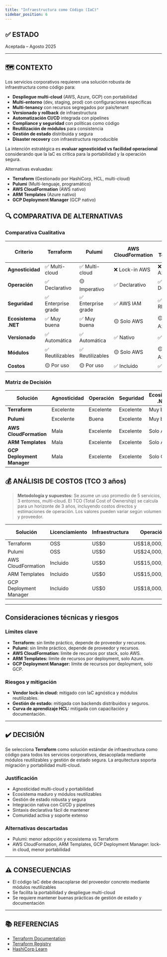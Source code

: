 ```yaml
---
title: "Infraestructura como Código (IaC)"
sidebar_position: 6
---
```


## ✅ ESTADO

Aceptada – Agosto 2025

---

## 🗺️ CONTEXTO

Los servicios corporativos requieren una solución robusta de infraestructura como código para:

- **Despliegue multi-cloud** (AWS, Azure, GCP) con portabilidad
- **Multi-entorno** (dev, staging, prod) con configuraciones específicas
- **Multi-tenancy** con recursos segregados por país/tenant
- **Versionado y rollback** de infraestructura
- **Automatización CI/CD** integrada con pipelines
- **Compliance y seguridad** con políticas como código
- **Reutilización de módulos** para consistencia
- **Gestión de estado** distribuida y segura
- **Disaster recovery** con infraestructura reproducible

La intención estratégica es **evaluar agnosticidad vs facilidad operacional** considerando que la IaC es crítica para la portabilidad y la operación segura.

Alternativas evaluadas:

- **Terraform** (Gestionado por HashiCorp, HCL, multi-cloud)
- **Pulumi** (Multi-lenguaje, programático)
- **AWS CloudFormation** (AWS nativo)
- **ARM Templates** (Azure nativo)
- **GCP Deployment Manager** (GCP nativo)

## 🔍 COMPARATIVA DE ALTERNATIVAS

### Comparativa Cualitativa

| Criterio              | Terraform | Pulumi | AWS CloudFormation | ARM Templates | GCP Deployment Manager |
|----------------------|-----------|--------|-------------------|---------------|-----------------------|
| **Agnosticidad**     | ✅ Multi-cloud | ✅ Multi-cloud | ❌ Lock-in AWS | ❌ Lock-in Azure | ❌ Lock-in GCP |
| **Operación**        | ✅ Declarativo | 🟡 Imperativo | ✅ Declarativo | ✅ Declarativo | ✅ Declarativo |
| **Seguridad**        | ✅ Enterprise grade | ✅ Enterprise grade | ✅ AWS IAM | ✅ Azure RBAC | ✅ GCP IAM |
| **Ecosistema .NET**  | ✅ Muy buena | ✅ Muy buena | 🟡 Solo AWS | 🟡 Solo Azure | 🟡 Solo GCP |
| **Versionado**       | ✅ Automática | ✅ Automática | ✅ Nativo | ✅ Nativo | ✅ Nativo |
| **Módulos**          | ✅ Reutilizables | ✅ Reutilizables | 🟡 Solo AWS | 🟡 Solo Azure | 🟡 Solo GCP |
| **Costos**           | 🟡 Por uso | 🟡 Por uso | ✅ Incluido | ✅ Incluido | ✅ Incluido |

### Matriz de Decisión

| Solución                | Agnosticidad | Operación | Seguridad | Ecosistema .NET | Recomendación         |
|------------------------|--------------|-----------|-----------|-----------------|-----------------------|
| **Terraform**          | Excelente    | Excelente | Excelente | Muy buena       | ✅ **Seleccionada**    |
| **Pulumi**             | Excelente    | Buena     | Excelente | Muy buena       | 🟡 Alternativa         |
| **AWS CloudFormation** | Mala         | Excelente | Excelente | Solo AWS        | ❌ Descartada          |
| **ARM Templates**      | Mala         | Excelente | Excelente | Solo Azure      | ❌ Descartada          |
| **GCP Deployment Manager** | Mala     | Excelente | Excelente | Solo GCP        | ❌ Descartada          |

## 💰 ANÁLISIS DE COSTOS (TCO 3 años)

> **Metodología y supuestos:** Se asume un uso promedio de 5 servicios, 3 entornos, multi-cloud. El TCO (Total Cost of Ownership) se calcula para un horizonte de 3 años, incluyendo costos directos y estimaciones de operación. Los valores pueden variar según volumen y proveedor.

| Solución                | Licenciamiento     | Infraestructura | Operación         | TCO 3 años         |
|------------------------|-------------------|----------------|-------------------|--------------------|
| Terraform              | OSS               | US$0           | US$18,000/año     | US$54,000          |
| Pulumi                 | OSS               | US$0           | US$24,000/año     | US$72,000          |
| AWS CloudFormation     | Incluido          | US$0           | US$15,000/año     | US$45,000          |
| ARM Templates          | Incluido          | US$0           | US$15,000/año     | US$45,000          |
| GCP Deployment Manager | Incluido          | US$0           | US$18,000/año     | US$54,000          |

---

## Consideraciones técnicas y riesgos

### Límites clave

- **Terraform:** sin límite práctico, depende de proveedor y recursos.
- **Pulumi:** sin límite práctico, depende de proveedor y recursos.
- **AWS CloudFormation:** límite de recursos por stack, solo AWS.
- **ARM Templates:** límite de recursos por deployment, solo Azure.
- **GCP Deployment Manager:** límite de recursos por deployment, solo GCP.

### Riesgos y mitigación

- **Vendor lock-in cloud:** mitigado con IaC agnóstica y módulos reutilizables.
- **Gestión de estado:** mitigada con backends distribuidos y seguros.
- **Curva de aprendizaje HCL:** mitigada con capacitación y documentación.

---

## ✔️ DECISIÓN

Se selecciona **Terraform** como solución estándar de infraestructura como código para todos los servicios corporativos, desacoplada mediante módulos reutilizables y gestión de estado segura. La arquitectura soporta migración y portabilidad multi-cloud.

### Justificación

- Agnosticidad multi-cloud y portabilidad
- Ecosistema maduro y módulos reutilizables
- Gestión de estado robusta y segura
- Integración nativa con CI/CD y pipelines
- Sintaxis declarativa fácil de mantener
- Comunidad activa y soporte extenso

### Alternativas descartadas

- Pulumi: menor adopción y ecosistema vs Terraform
- AWS CloudFormation, ARM Templates, GCP Deployment Manager: lock-in cloud, menor portabilidad

---

## ⚠️ CONSECUENCIAS

- El código IaC debe desacoplarse del proveedor concreto mediante módulos reutilizables
- Se facilita la portabilidad y despliegue multi-cloud
- Se requiere mantener buenas prácticas de gestión de estado y documentación

---

## 📚 REFERENCIAS

- [Terraform Documentation](https://www.terraform.io/docs)
- [Terraform Registry](https://registry.terraform.io/)
- [HashiCorp Learn](https://learn.hashicorp.com/terraform)
